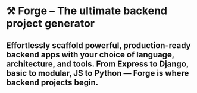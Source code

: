 # ⚒️ Forge – The ultimate backend project generator

## Effortlessly scaffold powerful, production-ready backend apps with your choice of language, architecture, and tools. From Express to Django, basic to modular, JS to Python — Forge is where backend projects begin.